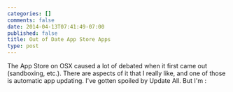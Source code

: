 ```yaml
---
categories: []
comments: false
date: 2014-04-13T07:41:49-07:00
published: false
title: Out of Date App Store Apps
type: post
---
```


The App Store on OSX caused a lot of debated when it first came out (sandboxing, etc.). There
are aspects of it that I really like, and one of those is automatic app updating. I've gotten
spoiled by Update All. But I'm :
